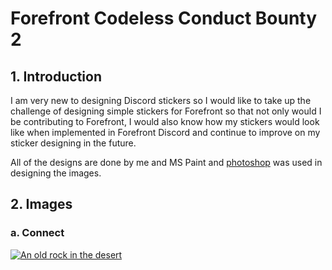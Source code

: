 # Forefront Codeless Conduct Bounty 2

## 1. Introduction

I am very new to designing Discord stickers so I would like to take up the challenge of designing simple stickers for Forefront
so that not only would I be contributing to Forefront, I would also know how my stickers would look like when implemented in
Forefront Discord and continue to improve on my sticker designing in the future.

All of the designs are done by me and MS Paint and [photoshop](https://www.photopea.com/) was used in designing the images.

## 2. Images

### a. Connect
[![An old rock in the desert](https://raw.githubusercontent.com/Liquid-Glass/Forefront_CC_2/main/Connect.png)](https://raw.githubusercontent.com/Liquid-Glass/Forefront_CC_2/main/Connect.png)
